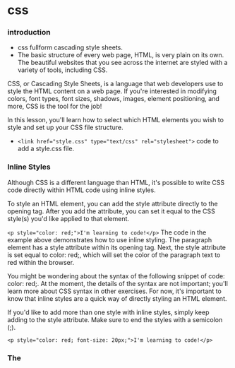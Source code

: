 # css
### introduction
* css fullform cascading style sheets.
* The basic structure of every web page, HTML, is very plain on its own. The beautiful websites that you see across the internet are styled with a variety of tools, including CSS.

CSS, or Cascading Style Sheets, is a language that web developers use to style the HTML content on a web page. If you're interested in modifying colors, font types, font sizes, shadows, images, element positioning, and more, CSS is the tool for the job!

In this lesson, you'll learn how to select which HTML elements you wish to style and set up your CSS file structure.
* ```<link href="style.css" type="text/css" rel="stylesheet">``` code to add a style.css file.
### Inline Styles
Although CSS is a different language than HTML, it's possible to write CSS code directly within HTML code using inline styles.

To style an HTML element, you can add the style attribute directly to the opening tag. After you add the attribute, you can set it equal to the CSS style(s) you'd like applied to that element.

```<p style="color: red;">I'm learning to code!</p>```
The code in the example above demonstrates how to use inline styling. The paragraph element has a style attribute within its opening tag. Next, the style attribute is set equal to color: red;, which will set the color of the paragraph text to red within the browser.

You might be wondering about the syntax of the following snippet of code: color: red;. At the moment, the details of the syntax are not important; you'll learn more about CSS syntax in other exercises. For now, it's important to know that inline styles are a quick way of directly styling an HTML element.

If you'd like to add more than one style with inline styles, simply keep adding to the style attribute. Make sure to end the styles with a semicolon (;).

```<p style="color: red; font-size: 20px;">I'm learning to code!</p>```


### The <style> Tag
Inline styles are a fast way of styling HTML, but they also have limitations. If you wanted to style, for example, multiple <h1> elements, you would have to add inline styling to each element manually. In addition, you would also have to maintain the HTML code when additional <h1> elements are added.

Fortunately, HTML allows you to write CSS code in its own dedicated section with the <style> element. CSS can be written between opening and closing <style> tags. To use the <style> element, it must be placed inside of the <head> element.

```<head>
  <style>


  </style>
</head>```
After adding a <style> tag in the head section, you can begin writing CSS code.

```<head>
  <style>
    p {
      color: red;
      font-size: 20px;
    }
  </style>
</head>```
The CSS code in the example above changes the color of all paragraph text to red and also changes the size of the text to 20 pixels. Note how the syntax of the CSS code matches (for the most part) the syntax you used for inline styling. The main difference is that you can specify which elements to apply the styling to.

Again, the details of the CSS syntax in the example above aren't important at the moment. You will learn more about the details of CSS syntax in later lessons.
